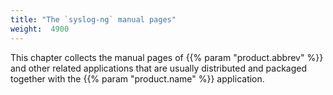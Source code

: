 ```yaml
---
title: "The `syslog-ng` manual pages"
weight:  4900
---
```

<!-- DISCLAIMER: This file is based on the syslog-ng Open Source Edition documentation https://github.com/balabit/syslog-ng-ose-guides/commit/2f4a52ee61d1ea9ad27cb4f3168b95408fddfdf2 and is used under the terms of The syslog-ng Open Source Edition Documentation License. The file has been modified by Axoflow. -->

This chapter collects the manual pages of {{% param "product.abbrev" %}} and other related applications that are usually distributed and packaged together with the {{% param "product.name" %}} application.
